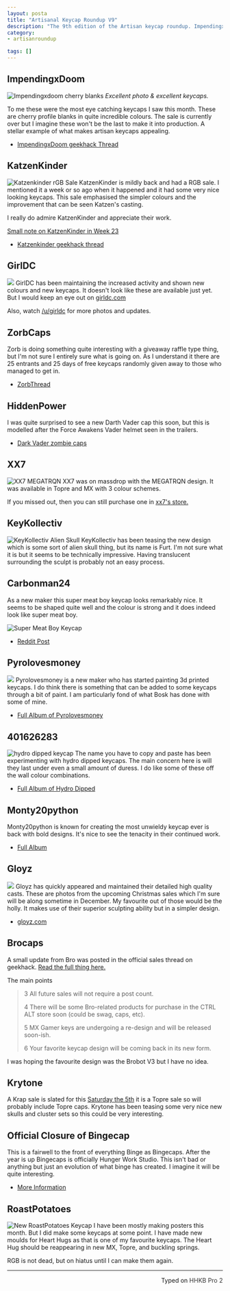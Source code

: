 ```yaml
---
layout: posta
title: "Artisanal Keycap Roundup V9"
description: "The 9th edition of the Artisan keycap roundup. ImpendingxDoom has created something incredible this month."
category: 
- artisanroundup

tags: []
---
```

## ImpendingxDoom
![Impendingxdoom cherry blanks](http://i.imgur.com/sWPj6Z2.jpg)
*Excellent photo & excellent keycaps.*

To me these were the most eye catching keycaps I saw this month. These are cherry profile blanks in quite incredible colours. The sale is currently over but I imagine these won't be the last to make it into production. A stellar example of what makes artisan keycaps appealing.
 
* [ImpendingxDoom geekhack Thread](http://i.imgur.com/sWPj6Z2.jpg)

## KatzenKinder
![Katzenkinder rGB Sale](https://i.imgur.com/YuMEIpb.jpg)
KatzenKinder is mildly back and had a RGB sale. I mentioned it a week or so ago when it happened and it had some very nice looking keycaps. This sale emphasised the simpler colours and the improvement that can be seen Katzen's casting.

I really do admire KatzenKinder and appreciate their work.

[Small note on KatzenKinder in Week 23](/weekinkeyboards/2015/11/24/week-in-keyboards-23/#small-note-about-katzenkinder)

* [Katzenkinder geekhack thread](https://geekhack.org/index.php?topic=64501)

## GirlDC
![](https://i.imgur.com/Uh4azTP.jpg)
GirlDC has been maintaining the increased activity and shown new colours and new keycaps. It doesn't look like these are available just yet. But I would keep an eye out on [girldc.com](http://www.girldc.com/%EC%83%81%ED%92%88-%EC%B9%B4%ED%85%8C%EA%B3%A0%EB%A6%AC/keycaps/)

Also, watch [/u/girldc](https://www.reddit.com/user/girldc) for more photos and updates.

## ZorbCaps
Zorb is doing something quite interesting with a giveaway raffle type thing, but I'm not sure I entirely sure what is going on. As I understand it there are 25 entrants and 25 days of free keycaps randomly given away to those who managed to get in. 

* [ZorbThread](https://geekhack.org/index.php?topic=74508.0)

## HiddenPower
I was quite surprised to see a new Darth Vader cap this soon, but this is modelled after the Force Awakens Vader helmet seen in the trailers.

* [Dark Vader zombie caps](https://geekhack.org/index.php?topic=77535.0)

## XX7
![XX7 MEGATRQN](http://i.imgur.com/ygieXZo.jpg)
XX7 was on massdrop with the MEGATRQN design. It was available in Topre and MX with 3 colour schemes.

If you missed out, then you can still purchase one in [xx7's store.](http://xx7keycaps.bigcartel.com/product/megatrqn)

## KeyKollectiv
![KeyKollectiv Alien Skull](https://i.imgur.com/OQcRGva.jpg)
KeyKollectiv has been teasing the new design which is some sort of alien skull thing, but its name is Furt. I'm not sure what it is but it seems to be technically impressive. Having translucent surrounding the sculpt is probably not an easy process.

## Carbonman24
As a new maker this super meat boy keycap looks remarkably nice. It seems to be shaped quite well and the colour is strong and it does indeed look like super meat boy.

![Super Meat Boy Keycap](https://i.imgur.com/c3naHFK.jpg)

* [Reddit Post](https://redd.it/3uy8yv)

## Pyrolovesmoney
![](https://i.imgur.com/Uo3lsqr.jpg)
Pyrolovesmoney is a new maker who has started painting 3d printed keycaps. I do think there is something that can be added to some keycaps through a bit of paint. I am particularly fond of what Bosk has done with some of mine.

* [Full Album of Pyrolovesmoney](http://imgur.com/a/QFpeR)

## 401626283
![hydro dipped keycap](https://i.imgur.com/vwX39NS.jpg)
The name you have to copy and paste has been experimenting with hydro dipped keycaps. The main concern here is will they last under even a small amount of duress. I do like some of these off the wall colour combinations. 

* [Full Album of Hydro Dipped](http://imgur.com/gallery/u4viE)



## Monty20python
Monty20python is known for creating the most unwieldy keycap ever is back with bold designs. It's nice to see the tenacity in their continued work.

* [Full Album](http://imgur.com/a/rflqL)

## Gloyz
![](https://i.imgur.com/64Yh2nr.jpg)
Gloyz has quickly appeared and maintained their detailed high quality casts. These are photos from the upcoming Christmas sales which I'm sure will be along sometime in December. My favourite out of those would be the holly. It makes use of their superior sculpting ability but in a simpler design.

* [gloyz.com](http://www.gloyz.com/)

## Brocaps
A small update from Bro was posted in the official sales thread on geekhack. [Read the full thing here.](https://geekhack.org/index.php?topic=59295.msg1950686#msg1950686)

The main points

>
> 3 All future sales will not require a post count. 
> 
> 
> 4 There will be some Bro-related products for purchase in the CTRL ALT store soon (could be swag, caps, etc). 
> 
> 
> 5 MX Gamer keys are undergoing a re-design and will be released soon-ish.
> 
> 
> 6 Your favorite keycap design will be coming back in its new form.

I was hoping the favourite design was the Brobot V3 but I have no idea.

## Krytone
A Krap sale is slated for this [Saturday the 5th](http://www.timeanddate.com/countdown/christmas?iso=20151205T22&p0=122&msg=Topre+KRAP+Sale%21&font=cursive&csz=1&swk=1) it is a Topre sale so will probably include Topre caps. Krytone has been teasing some very nice new skulls and cluster sets so this could be very interesting.

## Official Closure of Bingecap
This is a fairwell to the front of everything Binge as Bingecaps. After the year is up Bingecaps is officially Hunger Work Studio. This isn't bad or anything but just an evolution of what binge has created. I imagine it will be quite interesting.

* [More Information](https://redd.it/3v1btq)

## RoastPotatoes 
![New RoastPotatoes Keycap](http://i.imgur.com/f3oLJrR.jpg)
I have been mostly making posters this month. But I did make some keycaps at some point. I have made new moulds for Heart Hugs as that is one of my favourite keycaps. The Heart Hug should be reappearing in new MX, Topre, and buckling springs.

RGB is not dead, but on hiatus until I can make them again.


---------------------------------
 <p style="text-align: right" title="Equipped with Hasu's alternative controller">Typed on <font color="#373737">HHKB Pro 2</font></p>


